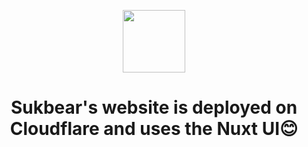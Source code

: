 <p align="center">
<img src="https://api.iconify.design/fluent-emoji:dog-face.svg" style="width:100px;" />
</p>

<h1 align="center">Sukbear's website is deployed on Cloudflare and uses the Nuxt UI😊</h1>
 